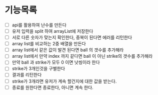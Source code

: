 # 기능목록
-[ ] api를 활용하여 난수를 만든다
-[ ] 유저 입력을 split 하여 arrayList에 저장한다
-[ ] 서로 다른 숫자가 맞는지 확인한다, 중복이 된다면 에러를 리턴한다
-[ ] array list를 비교하는 2중 배열을 만든다 
-[ ] array list에서 같은 값이 발견 된다면 ball 의 갯수를 추가해라
-[ ] array list에서 만약 index 까지 같다면 ball 이 아닌 strike의 갯수를 추가해라
-[ ] 만약 ball 과 strike가 모두 0 이면 낫씽이라 한다
-[ ] strike가 3개인것을 구별한다  
-[ ] 결과를 리턴한다
-[ ] strike가 3개라면 유저가 계속 할건지에 대한 값을 받는다.
-[ ] 종료를 원한다면 종료한다, 아니면 계속 한다. 